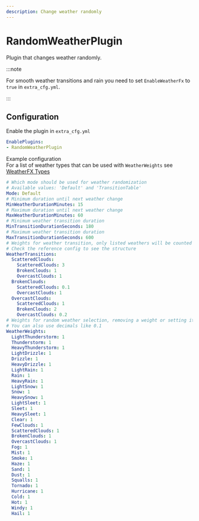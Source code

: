 ```yaml
---
description: Change weather randomly
---
```


# RandomWeatherPlugin
Plugin that changes weather randomly.

:::note

For smooth weather transitions and rain you need to set `EnableWeatherFx` to `true` in `extra_cfg.yml`.

:::

## Configuration
Enable the plugin in `extra_cfg.yml`
```yaml title="extra_cfg.yml"
EnablePlugins:
- RandomWeatherPlugin
```

Example configuration  
For a list of weather types that can be used with `WeatherWeights` see [WeatherFX Types](../misc/wfx-types.md)
```yaml title="plugin_random_weather_cfg.yml"
# Which mode should be used for weather randomization 
# Available values: 'Default' and 'TransitionTable'
Mode: Default
# Minimum duration until next weather change
MinWeatherDurationMinutes: 15
# Maximum duration until next weather change
MaxWeatherDurationMinutes: 60
# Minimum weather transition duration
MinTransitionDurationSeconds: 180
# Maximum weather transition duration
MaxTransitionDurationSeconds: 600
# Weights for weather transition, only listed weathers will be counted
# Check the reference config to see the structure
WeatherTransitions:
  ScatteredClouds:
    ScatteredClouds: 3
    BrokenClouds: 1
    OvercastClouds: 1
  BrokenClouds:
    ScatteredClouds: 0.1
    OvercastClouds: 1
  OvercastClouds:
    ScatteredClouds: 1
    BrokenClouds: 2
    OvercastClouds: 0.2
# Weights for random weather selection, removing a weight or setting it to 0 blacklists a weather
# You can also use decimals like 0.1
WeatherWeights:
  LightThunderstorm: 1
  Thunderstorm: 1
  HeavyThunderstorm: 1
  LightDrizzle: 1
  Drizzle: 1
  HeavyDrizzle: 1
  LightRain: 1
  Rain: 1
  HeavyRain: 1
  LightSnow: 1
  Snow: 1
  HeavySnow: 1
  LightSleet: 1
  Sleet: 1
  HeavySleet: 1
  Clear: 1
  FewClouds: 1
  ScatteredClouds: 1
  BrokenClouds: 1
  OvercastClouds: 1
  Fog: 1
  Mist: 1
  Smoke: 1
  Haze: 1
  Sand: 1
  Dust: 1
  Squalls: 1
  Tornado: 1
  Hurricane: 1
  Cold: 1
  Hot: 1
  Windy: 1
  Hail: 1
```
